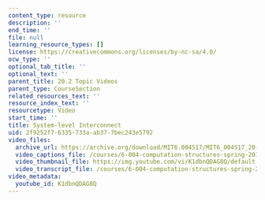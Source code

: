 ```yaml
---
content_type: resource
description: ''
end_time: ''
file: null
learning_resource_types: []
license: https://creativecommons.org/licenses/by-nc-sa/4.0/
ocw_type: ''
optional_tab_title: ''
optional_text: ''
parent_title: 20.2 Topic Videos
parent_type: CourseSection
related_resources_text: ''
resource_index_text: ''
resourcetype: Video
start_time: ''
title: System-level Interconnect
uid: 2f9252f7-6335-733a-ab37-7bec243e5792
video_files:
  archive_url: https://archive.org/download/MIT6.004S17/MIT6_004S17_20-02-05_300k.mp4
  video_captions_file: /courses/6-004-computation-structures-spring-2017/c0ba10a10a285b27b30fe0a0fe9a0336_K1dbnQDAG8Q.vtt
  video_thumbnail_file: https://img.youtube.com/vi/K1dbnQDAG8Q/default.jpg
  video_transcript_file: /courses/6-004-computation-structures-spring-2017/e36f8a37ba03747af295462b53a34df4_K1dbnQDAG8Q.pdf
video_metadata:
  youtube_id: K1dbnQDAG8Q
---
```

